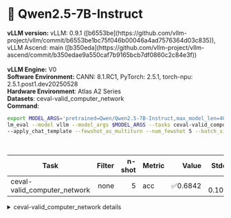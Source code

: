 # 🎯 Qwen2.5-7B-Instruct
  <div>
    <strong>vLLM version:</strong> vLLM: 0.9.1 ([b6553be](https://github.com/vllm-project/vllm/commit/b6553be1bc75f046b00046a4ad7576364d03c835)), vLLM Ascend: main ([b350eda](https://github.com/vllm-project/vllm-ascend/commit/b350edae9a550caf7b9165bcb7df0860c2c84e3f))<br>
  <br>
  </div>
  <div>
      <strong>vLLM Engine:</strong> V0 <br>
  </div>
  <div>
      <strong>Software Environment:</strong> CANN: 8.1.RC1, PyTorch: 2.5.1, torch-npu: 2.5.1.post1.dev20250528 <br>
  </div>
  <div>
      <strong>Hardware Environment</strong>: Atlas A2 Series <br>
  </div>
  <div>
      <strong>Datasets</strong>: ceval-valid_computer_network <br>
  </div>
  <div>
      <strong>Command</strong>: 

  ```bash
  export MODEL_ARGS='pretrained=Qwen/Qwen2.5-7B-Instruct,max_model_len=4096,dtype=auto,tensor_parallel_size=2,gpu_memory_utilization=0.6'
lm_eval --model vllm --model_args $MODEL_ARGS --tasks ceval-valid_computer_network \ 
--apply_chat_template --fewshot_as_multiturn --num_fewshot 5 --batch_size 1
  ```
  </div>
  <div>&nbsp;</div>
  
| Task                  | Filter | n-shot | Metric   | Value   | Stderr |
|-----------------------|-------:|-------:|----------|--------:|-------:|
| ceval-valid_computer_network          | none   | 5      | acc    | ✅0.6842 | ± 0.1096 |
<details>
<summary>ceval-valid_computer_network details</summary>

| Task                  | Filter | n-shot | Metric   | Value   | Stderr |
|-----------------------|-------:|-------:|----------|--------:|-------:|
| ceval-valid_computer_network          | none   | 5      | acc    | ✅0.6842 | ± 0.1096 |
</details>
